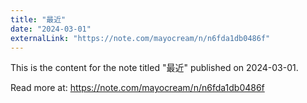 ```yaml
---
title: "最近"
date: "2024-03-01"
externalLink: "https://note.com/mayocream/n/n6fda1db0486f"
---
```


This is the content for the note titled "最近" published on 2024-03-01.

Read more at: https://note.com/mayocream/n/n6fda1db0486f
